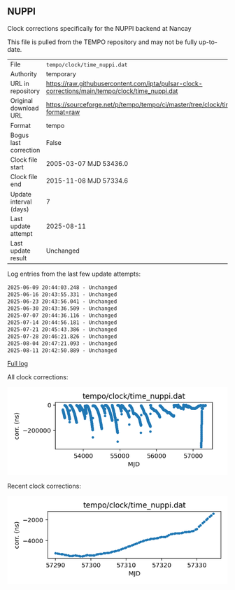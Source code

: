
## NUPPI

Clock corrections specifically for the NUPPI backend at Nancay

This file is pulled from the TEMPO repository and may not be fully
up-to-date.

|     |     |
|:--- |:--- |
| File | `tempo/clock/time_nuppi.dat` |
| Authority | temporary |
| URL in repository | <https://raw.githubusercontent.com/ipta/pulsar-clock-corrections/main/tempo/clock/time_nuppi.dat> |
| Original download URL | <https://sourceforge.net/p/tempo/tempo/ci/master/tree/clock/time_nuppi.dat?format=raw> |
| Format | tempo |
| Bogus last correction | False |
| Clock file start | 2005-03-07 MJD 53436.0 |
| Clock file end | 2015-11-08 MJD 57334.6 |
| Update interval (days) | 7 |
| Last update attempt | 2025-08-11 |
| Last update result | Unchanged |

Log entries from the last few update attempts:
```
2025-06-09 20:44:03.248 - Unchanged
2025-06-16 20:43:55.331 - Unchanged
2025-06-23 20:43:56.041 - Unchanged
2025-06-30 20:43:36.509 - Unchanged
2025-07-07 20:44:36.116 - Unchanged
2025-07-14 20:44:56.181 - Unchanged
2025-07-21 20:45:43.386 - Unchanged
2025-07-28 20:46:21.826 - Unchanged
2025-08-04 20:47:21.093 - Unchanged
2025-08-11 20:42:50.889 - Unchanged
```
[Full log](https://raw.githubusercontent.com/ipta/pulsar-clock-corrections/main/log/tempo/clock/time_nuppi.dat.log)


All clock corrections:

![plot of all clock corrections](time_nuppi.dat.png "All corrections")

Recent clock corrections:

![plot of recent clock corrections](time_nuppi.dat.short.png "Recent corrections")

